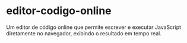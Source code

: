 # editor-codigo-online
Um editor de código online que permite escrever e executar JavaScript diretamente no navegador, exibindo o resultado em tempo real.

